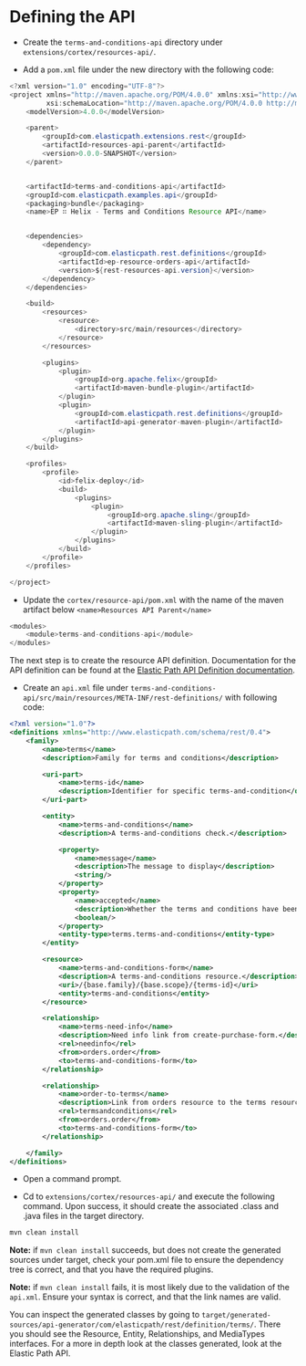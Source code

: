 # Defining the API 

* Create the `terms-and-conditions-api` directory under `extensions/cortex/resources-api/`.

* Add a `pom.xml` file under the new directory with the  following code:

```java
<?xml version="1.0" encoding="UTF-8"?>
<project xmlns="http://maven.apache.org/POM/4.0.0" xmlns:xsi="http://www.w3.org/2001/XMLSchema-instance"
         xsi:schemaLocation="http://maven.apache.org/POM/4.0.0 http://maven.apache.org/xsd/maven-4.0.0.xsd">
    <modelVersion>4.0.0</modelVersion>

    <parent>
        <groupId>com.elasticpath.extensions.rest</groupId>
        <artifactId>resources-api-parent</artifactId>
        <version>0.0.0-SNAPSHOT</version>
    </parent>


    <artifactId>terms-and-conditions-api</artifactId>
    <groupId>com.elasticpath.examples.api</groupId>
    <packaging>bundle</packaging>
    <name>EP ∷ Helix - Terms and Conditions Resource API</name>


    <dependencies>
        <dependency>
            <groupId>com.elasticpath.rest.definitions</groupId>
            <artifactId>ep-resource-orders-api</artifactId>
            <version>${rest-resources-api.version}</version>
        </dependency>
    </dependencies>

    <build>
        <resources>
            <resource>
                <directory>src/main/resources</directory>
            </resource>
        </resources>

        <plugins>
            <plugin>
                <groupId>org.apache.felix</groupId>
                <artifactId>maven-bundle-plugin</artifactId>
            </plugin>
            <plugin>
                <groupId>com.elasticpath.rest.definitions</groupId>
                <artifactId>api-generator-maven-plugin</artifactId>
            </plugin>
        </plugins>
    </build>

    <profiles>
        <profile>
            <id>felix-deploy</id>
            <build>
                <plugins>
                    <plugin>
                        <groupId>org.apache.sling</groupId>
                        <artifactId>maven-sling-plugin</artifactId>
                    </plugin>
                </plugins>
            </build>
        </profile>
    </profiles>

</project>

```

* Update the `cortex/resource-api/pom.xml` with the name of the maven artifact below `<name>Resources API Parent</name>`

```java
<modules>
    <module>terms-and-conditions-api</module>
</modules>
```


The next step is to create the resource API definition. Documentation for the API definition can be found at the [Elastic Path API Definition documentation](https://api-developers.elasticpath.com/1.17.0/Architecture-and-Design/api-definition).

* Create an `api.xml` file under `terms-and-conditions-api/src/main/resources/META-INF/rest-definitions/` with following code:

```xml
<?xml version="1.0"?>
<definitions xmlns="http://www.elasticpath.com/schema/rest/0.4">
    <family>
        <name>terms</name>
        <description>Family for terms and conditions</description>

        <uri-part>
            <name>terms-id</name>
            <description>Identifier for specific terms-and-condition</description>
        </uri-part>

        <entity>
            <name>terms-and-conditions</name>
            <description>A terms-and-conditions check.</description>

            <property>
                <name>message</name>
                <description>The message to display</description>
                <string/>
            </property>
            <property>
                <name>accepted</name>
                <description>Whether the terms and conditions have been accepted</description>
                <boolean/>
            </property>
            <entity-type>terms.terms-and-conditions</entity-type>
        </entity>

        <resource>
            <name>terms-and-conditions-form</name>
            <description>A terms-and-conditions resource.</description>
            <uri>/{base.family}/{base.scope}/{terms-id}</uri>
            <entity>terms-and-conditions</entity>
        </resource>

        <relationship>
            <name>terms-need-info</name>
            <description>Need info link from create-purchase-form.</description>
            <rel>needinfo</rel>
            <from>orders.order</from>
            <to>terms-and-conditions-form</to>
        </relationship>

        <relationship>
            <name>order-to-terms</name>
            <description>Link from orders resource to the terms resource.</description>
            <rel>termsandconditions</rel>
            <from>orders.order</from>
            <to>terms-and-conditions-form</to>
        </relationship>

    </family>
</definitions>

```

* Open a command prompt.

* Cd to `extensions/cortex/resources-api/` and execute the following command. Upon success, it should create the associated .class and .java files in the target directory.

```sh
mvn clean install
``` 

**Note:** if `mvn clean install` succeeds, but does not create the generated sources under target, check your pom.xml file to ensure the dependency tree is correct, and that you have the required plugins. 

**Note:** if `mvn clean install` fails, it is most likely due to the validation of the `api.xml`. Ensure your syntax is correct, and that the link names are valid. 

You can inspect the generated classes by going to `target/generated-sources/api-generator/com/elasticpath/rest/definition/terms/`. There you should see the Resource, Entity, Relationships, and MediaTypes interfaces. For a more in depth look at the classes generated, look at the Elastic Path API.

